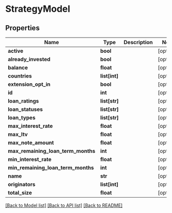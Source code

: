 # StrategyModel

## Properties
Name | Type | Description | Notes
------------ | ------------- | ------------- | -------------
**active** | **bool** |  | [optional] 
**already_invested** | **bool** |  | [optional] 
**balance** | **float** |  | [optional] 
**countries** | **list[int]** |  | [optional] 
**extension_opt_in** | **bool** |  | [optional] 
**id** | **int** |  | [optional] 
**loan_ratings** | **list[str]** |  | [optional] 
**loan_statuses** | **list[str]** |  | [optional] 
**loan_types** | **list[str]** |  | [optional] 
**max_interest_rate** | **float** |  | [optional] 
**max_ltv** | **float** |  | [optional] 
**max_note_amount** | **float** |  | [optional] 
**max_remaining_loan_term_months** | **int** |  | [optional] 
**min_interest_rate** | **float** |  | [optional] 
**min_remaining_loan_term_months** | **int** |  | [optional] 
**name** | **str** |  | [optional] 
**originators** | **list[int]** |  | [optional] 
**total_size** | **float** |  | [optional] 

[[Back to Model list]](../README.md#documentation-for-models) [[Back to API list]](../README.md#documentation-for-api-endpoints) [[Back to README]](../README.md)


